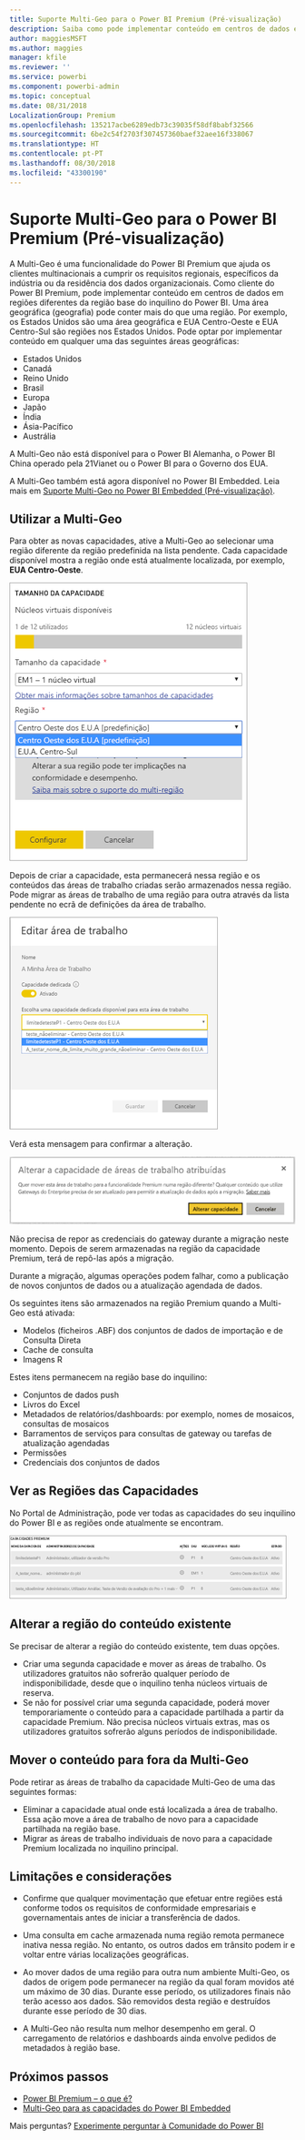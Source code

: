 ```yaml
---
title: Suporte Multi-Geo para o Power BI Premium (Pré-visualização)
description: Saiba como pode implementar conteúdo em centros de dados em regiões diferentes da região base do inquilino do Power BI.
author: maggiesMSFT
ms.author: maggies
manager: kfile
ms.reviewer: ''
ms.service: powerbi
ms.component: powerbi-admin
ms.topic: conceptual
ms.date: 08/31/2018
LocalizationGroup: Premium
ms.openlocfilehash: 135217acbe6289edb73c39035f58df8babf32566
ms.sourcegitcommit: 6be2c54f2703f307457360baef32aee16f338067
ms.translationtype: HT
ms.contentlocale: pt-PT
ms.lasthandoff: 08/30/2018
ms.locfileid: "43300190"
---
```

# <a name="multi-geo-support-for-power-bi-premium-preview"></a>Suporte Multi-Geo para o Power BI Premium (Pré-visualização)

A Multi-Geo é uma funcionalidade do Power BI Premium que ajuda os clientes multinacionais a cumprir os requisitos regionais, específicos da indústria ou da residência dos dados organizacionais. Como cliente do Power BI Premium, pode implementar conteúdo em centros de dados em regiões diferentes da região base do inquilino do Power BI. Uma área geográfica (geografia) pode conter mais do que uma região. Por exemplo, os Estados Unidos são uma área geográfica e EUA Centro-Oeste e EUA Centro-Sul são regiões nos Estados Unidos. Pode optar por implementar conteúdo em qualquer uma das seguintes áreas geográficas:

- Estados Unidos
- Canadá
- Reino Unido
- Brasil
- Europa
- Japão
- Índia
- Ásia-Pacífico
- Austrália

A Multi-Geo não está disponível para o Power BI Alemanha, o Power BI China operado pela 21Vianet ou o Power BI para o Governo dos EUA.

A Multi-Geo também está agora disponível no Power BI Embedded. Leia mais em [Suporte Multi-Geo no Power BI Embedded (Pré-visualização)](developer/embedded-multi-geo.md).

## <a name="using-multi-geo"></a>Utilizar a Multi-Geo

Para obter as novas capacidades, ative a Multi-Geo ao selecionar uma região diferente da região predefinida na lista pendente.  Cada capacidade disponível mostra a região onde está atualmente localizada, por exemplo, **EUA Centro-Oeste**.

![Tamanho da capacidade: selecione uma região. Power BI Multi-Geo](media/service-admin-premium-multi-geo/power-bi-multi-geo-capacity-size.png)
  
Depois de criar a capacidade, esta permanecerá nessa região e os conteúdos das áreas de trabalho criadas serão armazenados nessa região. Pode migrar as áreas de trabalho de uma região para outra através da lista pendente no ecrã de definições da área de trabalho.

![Editar área de trabalho: escolher uma capacidade disponível. Power BI Multi-Geo](media/service-admin-premium-multi-geo/power-bi-multi-geo-edit-workspace.png)

Verá esta mensagem para confirmar a alteração.

![Confirmação da alteração da área de trabalho atribuída](media/service-admin-premium-multi-geo/power-bi-multi-geo-change-assigned-workspace-capacity.png)

Não precisa de repor as credenciais do gateway durante a migração neste momento.  Depois de serem armazenadas na região da capacidade Premium, terá de repô-las após a migração.

Durante a migração, algumas operações podem falhar, como a publicação de novos conjuntos de dados ou a atualização agendada de dados.  

Os seguintes itens são armazenados na região Premium quando a Multi-Geo está ativada:

- Modelos (ficheiros .ABF) dos conjuntos de dados de importação e de Consulta Direta
- Cache de consulta
- Imagens R

Estes itens permanecem na região base do inquilino:

- Conjuntos de dados push
- Livros do Excel
- Metadados de relatórios/dashboards: por exemplo, nomes de mosaicos, consultas de mosaicos
- Barramentos de serviços para consultas de gateway ou tarefas de atualização agendadas
- Permissões
- Credenciais dos conjuntos de dados

## <a name="view-capacity-regions"></a>Ver as Regiões das Capacidades

No Portal de Administração, pode ver todas as capacidades do seu inquilino do Power BI e as regiões onde atualmente se encontram.

![Ver as capacidades Premium](media/service-admin-premium-multi-geo/power-bi-multi-geo-premium-capacities.png) 

## <a name="change-the-region-for-existing-content"></a>Alterar a região do conteúdo existente

Se precisar de alterar a região do conteúdo existente, tem duas opções.

- Criar uma segunda capacidade e mover as áreas de trabalho. Os utilizadores gratuitos não sofrerão qualquer período de indisponibilidade, desde que o inquilino tenha núcleos virtuais de reserva.
- Se não for possível criar uma segunda capacidade, poderá mover temporariamente o conteúdo para a capacidade partilhada a partir da capacidade Premium. Não precisa núcleos virtuais extras, mas os utilizadores gratuitos sofrerão alguns períodos de indisponibilidade.

## <a name="move-content-out-of-multi-geo"></a>Mover o conteúdo para fora da Multi-Geo  

Pode retirar as áreas de trabalho da capacidade Multi-Geo de uma das seguintes formas:

- Eliminar a capacidade atual onde está localizada a área de trabalho.  Essa ação move a área de trabalho de novo para a capacidade partilhada na região base.
- Migrar as áreas de trabalho individuais de novo para a capacidade Premium localizada no inquilino principal.

## <a name="limitations-and-considerations"></a>Limitações e considerações

- Confirme que qualquer movimentação que efetuar entre regiões está conforme todos os requisitos de conformidade empresariais e governamentais antes de iniciar a transferência de dados.

- Uma consulta em cache armazenada numa região remota permanece inativa nessa região. No entanto, os outros dados em trânsito podem ir e voltar entre várias localizações geográficas.

- Ao mover dados de uma região para outra num ambiente Multi-Geo, os dados de origem pode permanecer na região da qual foram movidos até um máximo de 30 dias. Durante esse período, os utilizadores finais não terão acesso aos dados. São removidos desta região e destruídos durante esse período de 30 dias.

- A Multi-Geo não resulta num melhor desempenho em geral. O carregamento de relatórios e dashboards ainda envolve pedidos de metadados à região base.

## <a name="next-steps"></a>Próximos passos

- [Power BI Premium – o que é?](service-premium.md)
- [Multi-Geo para as capacidades do Power BI Embedded](developer/embedded-multi-geo.md)

Mais perguntas? [Experimente perguntar à Comunidade do Power BI](http://community.powerbi.com/)
